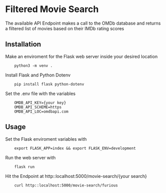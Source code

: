 # Filtered Movie Search

The available API Endpoint makes a call to the OMDb database and returns a filtered list of movies based on their IMDb rating scores

## Installation 

Make an enviroment for the Flask web server inside your desired location

```
	python3 -m venv .
```

Install Flask and Python Dotenv
```
	pip install flask python-dotenv
```

Set the .env file with the variables
```
	OMDB_API_KEY={your key}
	OMDB_API_SCHEME=https
	OMDB_API_LOC=omdbapi.com
```

## Usage

Set the Flask enviroment variables with

```
	export FLASK_APP=index && export FLASK_ENV=development
```

Run the web server with

```
	flask run
```

Hit the Endpoint at http::localhost:5000/movie-search/{your search}
```
	curl http::localhost:5000/movie-search/furious
```